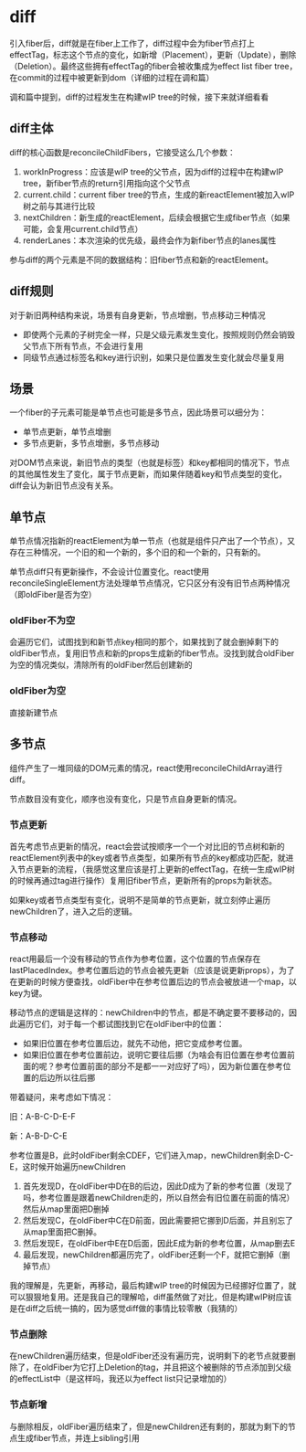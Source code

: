 # diff

引入fiber后，diff就是在fiber上工作了，diff过程中会为fiber节点打上effectTag，标志这个节点的变化，如新增（Placement），更新（Update），删除（Deletion）。最终这些拥有effectTag的fiber会被收集成为effect list fiber tree，在commit的过程中被更新到dom（详细的过程在调和篇）

调和篇中提到，diff的过程发生在构建wIP tree的时候，接下来就详细看看

## diff主体

diff的核心函数是reconcileChildFibers，它接受这么几个参数：

1. workInProgress：应该是wIP tree的父节点，因为diff的过程中在构建wIP tree，新fiber节点的return引用指向这个父节点
2. current.child：current fiber tree的节点，生成的新reactElement被加入wIP树之前与其进行比较
3. nextChildren：新生成的reactElement，后续会根据它生成fiber节点（如果可能，会复用current.child节点）
4. renderLanes：本次渲染的优先级，最终会作为新fiber节点的lanes属性

参与diff的两个元素是不同的数据结构：旧fiber节点和新的reactElement。

## diff规则

对于新旧两种结构来说，场景有自身更新，节点增删，节点移动三种情况

* 即使两个元素的子树完全一样，只是父级元素发生变化，按照规则仍然会销毁父节点下所有节点，不会进行复用
* 同级节点通过标签名和key进行识别，如果只是位置发生变化就会尽量复用

## 场景

一个fiber的子元素可能是单节点也可能是多节点，因此场景可以细分为：

* 单节点更新，单节点增删
* 多节点更新，多节点增删，多节点移动

对DOM节点来说，新旧节点的类型（也就是标签）和key都相同的情况下，节点的其他属性发生了变化，属于节点更新，而如果伴随着key和节点类型的变化，diff会认为新旧节点没有关系。

## 单节点

单节点情况指新的reactElement为单一节点（也就是组件只产出了一个节点），又存在三种情况，一个旧的和一个新的，多个旧的和一个新的，只有新的。

单节点diff只有更新操作，不会设计位置变化。react使用reconcileSingleElement方法处理单节点情况，它只区分有没有旧节点两种情况（即oldFiber是否为空）

### oldFiber不为空

会遍历它们，试图找到和新节点key相同的那个，如果找到了就会删掉剩下的oldFiber节点，复用旧节点和新的props生成新的fiber节点。没找到就合oldFiber为空的情况类似，清除所有的oldFiber然后创建新的

### oldFiber为空

直接新建节点

## 多节点

组件产生了一堆同级的DOM元素的情况，react使用reconcileChildArray进行diff。

节点数目没有变化，顺序也没有变化，只是节点自身更新的情况。

### 节点更新

首先考虑节点更新的情况，react会尝试按顺序一个一个对比旧的节点树和新的reactElement列表中的key或者节点类型，如果所有节点的key都成功匹配，就进入节点更新的流程，（我感觉这里应该是打上更新的effectTag，在统一生成wIP树的时候再通过tag进行操作）复用旧fiber节点，更新所有的props为新状态。

如果key或者节点类型有变化，说明不是简单的节点更新，就立刻停止遍历newChildren了，进入之后的逻辑。

### 节点移动

react用最后一个没有移动的节点作为参考位置，这个位置的节点保存在lastPlacedIndex。参考位置后边的节点会被先更新（应该是说更新props），为了在更新的时候方便查找，oldFiber中在参考位置后边的节点会被放进一个map，以key为键。

移动节点的逻辑是这样的：newChildren中的节点，都是不确定要不要移动的，因此遍历它们，对于每一个都试图找到它在oldFiber中的位置：

* 如果旧位置在参考位置后边，就先不动他，把它变成参考位置。
* 如果旧位置在参考位置前边，说明它要往后挪（为啥会有旧位置在参考位置前面的呢？参考位置前面的部分不是都一一对应好了吗），因为新位置在参考位置的后边所以往后挪

带着疑问，来考虑如下情况：

旧：A-B-C-D-E-F

新：A-B-D-C-E

参考位置是B，此时oldFiber剩余CDEF，它们进入map，newChildren剩余D-C-E，这时候开始遍历newChildren

1. 首先发现D，在oldFiber中D在B的后边，因此D成为了新的参考位置（发现了吗，参考位置是跟着newChildren走的，所以自然会有旧位置在前面的情况）然后从map里面把D删掉
2. 然后发现C，在oldFiber中C在D前面，因此需要把它挪到D后面，并且别忘了从map里面把C删掉。
3. 然后发现E，在oldFiber中E在D后面，因此E成为新的参考位置，从map删去E
4. 最后发现，newChildren都遍历完了，oldFiber还剩一个F，就把它删掉（删掉节点）

我的理解是，先更新，再移动，最后构建wIP tree的时候因为已经挪好位置了，就可以狠狠地复用。还是我自己的理解哈，diff虽然做了对比，但是构建wIP树应该是在diff之后统一搞的，因为感觉diff做的事情比较零散（我猜的）

### 节点删除

在newChildren遍历结束，但是oldFiber还没有遍历完，说明剩下的老节点就要删除了，在oldFiber为它打上Deletion的tag，并且把这个被删除的节点添加到父级的effectList中（是这样吗，我还以为effect list只记录增加的）

### 节点新增

与删除相反，oldFiber遍历结束了，但是newChildren还有剩的，那就为剩下的节点生成fiber节点，并连上sibling引用



